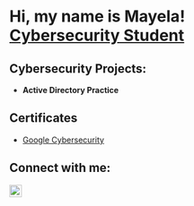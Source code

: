 <h1>Hi, my name is Mayela! <br/><a href="https://www.linkedin.com/in/mayela-galaz-795575276/">Cybersecurity Student</a></h1>

<h2> Cybersecurity Projects:</h2>

- <b> Active Directory Practice </b>
  

<h2> Certificates </h2>

- [Google Cybersecurity](https://coursera.org/share/b3b113692c041a642af199019338fba8) 
 
<h2> Connect with me:</h2>

[<img align="left" alt="MayelaGalaz | LinkedIn" width="22px" src="https://cdn.jsdelivr.net/npm/simple-icons@v3/icons/linkedin.svg" />][linkedin]

[linkedin]: https://linkedin.com/in/mayela-galaz-795575276
